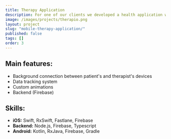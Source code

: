 ```yaml
---
title: Therapy Application
description: For one of our clients we developed a health application which utilizes user's information to create their personal therapy plan. The application allows to create a continuous therapy process and mainatain a regular effective communication between therapists and their patients. It provides a professional guidance how often and what kind of exercsies users should do. Users can upload multiple photos and videos of exercises in the app as well as set up reminders and alarms. The application has two independent designs depeding on the user's role.
image: /images/projects/therapio.png
layout: project
slug: "mobile-therapy-application/"
published: false
tags: []
order: 3
---
```


## Main features:

- Background connection between patient's and therapist's devices
- Data tracking system
- Custom animations
- Backend (Firebase)

## Skills:

- **iOS:** Swift, RxSwift, Fastlane, Firebase
- **Backend:** Node.js, Firebase, Typescript
- **Android:** Kotlin, RxJava, Firebase, Gradle
